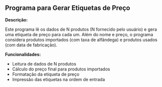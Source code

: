 ## Programa para Gerar Etiquetas de Preço

**Descrição:**

Este programa lê os dados de N produtos (N fornecido pelo usuário) e gera uma etiqueta de preço para cada um. Além do nome e preço, o programa considera produtos importados (com taxa de alfândega) e produtos usados (com data de fabricação).

**Funcionalidades:**

* Leitura de dados de N produtos
* Cálculo do preço final para produtos importados
* Formatação da etiqueta de preço
* Impressão das etiquetas na ordem de entrada


